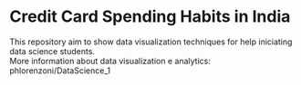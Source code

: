 # Credit Card Spending Habits in India
This repository aim to show data visualization techniques for help iniciating data science students.       
More information about data visualization e analytics: phlorenzoni/DataScience_1
